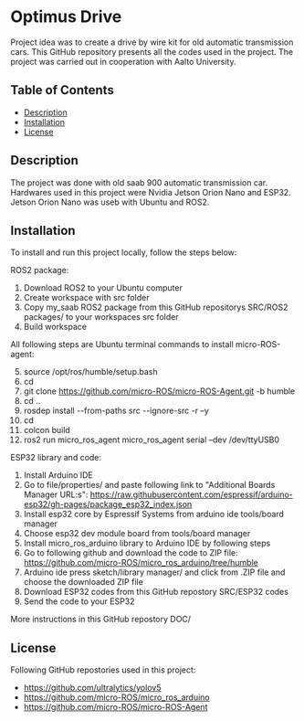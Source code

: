 # Optimus Drive

Project idea was to create a drive by wire kit for old automatic transmission cars.
This GitHub repository presents all the codes used in the project.
The project was carried out in cooperation with Aalto University.



## Table of Contents
- [Description](#description)
- [Installation](#installation)
- [License](#license)

## Description

The project was done with old saab 900 automatic transmission car.
Hardwares used in this project were Nvidia Jetson Orion Nano and ESP32.
Jetson Orion Nano was useb with Ubuntu and ROS2.


## Installation

To install and run this project locally, follow the steps below:

ROS2 package:

1. Download ROS2 to your Ubuntu computer
2. Create workspace with src folder
3. Copy my_saab ROS2 package from this GitHub repositorys SRC/ROS2 packages/ to your workspaces src folder
4. Build workspace

All following steps are Ubuntu terminal commands to install micro-ROS-agent:

5. source /opt/ros/humble/setup.bash
6. cd <to your workspace>
7. git clone https://github.com/micro-ROS/micro-ROS-Agent.git -b humble
8. cd ..
9. rosdep install --from-paths src --ignore-src -r –y
10. cd <to your workspace>
11. colcon build
12. ros2 run micro_ros_agent micro_ros_agent serial –dev /dev/ttyUSB0


ESP32 library and code:

1. Install Arduino IDE
2. Go to file/properties/ and paste following link to "Additional Boards Manager URL:s": https://raw.githubusercontent.com/espressif/arduino-esp32/gh-pages/package_esp32_index.json
3. Install esp32 core by Espressif Systems from arduino ide tools/board manager
4. Choose esp32 dev module board from tools/board manager
5. Install micro_ros_arduino library to Arduino IDE by following steps
6. Go to following github and download the code to ZIP file:    https://github.com/micro-ROS/micro_ros_arduino/tree/humble
7. Arduino ide press sketch/library manager/ and click from .ZIP file and choose the downloaded ZIP file
8. Download ESP32 codes from this GitHub repostory SRC/ESP32 codes
9. Send the code to your ESP32

More instructions in this GitHub repostory DOC/


## License

Following GitHub repostories used in this project:
- https://github.com/ultralytics/yolov5
- https://github.com/micro-ROS/micro_ros_arduino
- https://github.com/micro-ROS/micro-ROS-Agent
